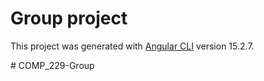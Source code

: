 # Group project

This project was generated with [Angular CLI](https://github.com/angular/angular-cli) version 15.2.7.

 
 
#   C O M P _ 2 2 9 - G r o u p 
 
 
